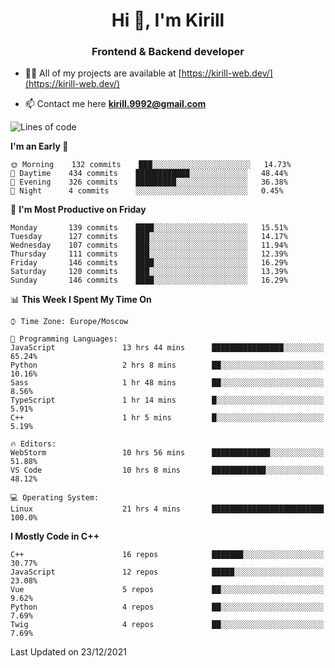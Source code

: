<h1 align="center">Hi 👋, I'm Kirill</h1>
<h3 align="center">Frontend & Backend developer</h3>

- 👨‍💻 All of my projects are available at [https://kirill-web.dev/](https://kirill-web.dev/)

- 📫 Contact me here **kirill.9992@gmail.com**











<!--START_SECTION:waka-->
![Lines of code](https://img.shields.io/badge/From%20Hello%20World%20I%27ve%20Written-520%20Thousand%20lines%20of%20code-blue)

**I'm an Early 🐤** 

```text
🌞 Morning    132 commits    ███░░░░░░░░░░░░░░░░░░░░░░   14.73% 
🌆 Daytime    434 commits    ████████████░░░░░░░░░░░░░   48.44% 
🌃 Evening    326 commits    █████████░░░░░░░░░░░░░░░░   36.38% 
🌙 Night      4 commits      ░░░░░░░░░░░░░░░░░░░░░░░░░   0.45%

```
📅 **I'm Most Productive on Friday** 

```text
Monday       139 commits    ████░░░░░░░░░░░░░░░░░░░░░   15.51% 
Tuesday      127 commits    ███░░░░░░░░░░░░░░░░░░░░░░   14.17% 
Wednesday    107 commits    ███░░░░░░░░░░░░░░░░░░░░░░   11.94% 
Thursday     111 commits    ███░░░░░░░░░░░░░░░░░░░░░░   12.39% 
Friday       146 commits    ████░░░░░░░░░░░░░░░░░░░░░   16.29% 
Saturday     120 commits    ███░░░░░░░░░░░░░░░░░░░░░░   13.39% 
Sunday       146 commits    ████░░░░░░░░░░░░░░░░░░░░░   16.29%

```


📊 **This Week I Spent My Time On** 

```text
⌚︎ Time Zone: Europe/Moscow

💬 Programming Languages: 
JavaScript               13 hrs 44 mins      ████████████████░░░░░░░░░   65.24% 
Python                   2 hrs 8 mins        ██░░░░░░░░░░░░░░░░░░░░░░░   10.16% 
Sass                     1 hr 48 mins        ██░░░░░░░░░░░░░░░░░░░░░░░   8.56% 
TypeScript               1 hr 14 mins        █░░░░░░░░░░░░░░░░░░░░░░░░   5.91% 
C++                      1 hr 5 mins         █░░░░░░░░░░░░░░░░░░░░░░░░   5.19%

🔥 Editors: 
WebStorm                 10 hrs 56 mins      █████████████░░░░░░░░░░░░   51.88% 
VS Code                  10 hrs 8 mins       ████████████░░░░░░░░░░░░░   48.12%

💻 Operating System: 
Linux                    21 hrs 4 mins       █████████████████████████   100.0%

```

**I Mostly Code in C++** 

```text
C++                      16 repos            ███████░░░░░░░░░░░░░░░░░░   30.77% 
JavaScript               12 repos            █████░░░░░░░░░░░░░░░░░░░░   23.08% 
Vue                      5 repos             ██░░░░░░░░░░░░░░░░░░░░░░░   9.62% 
Python                   4 repos             ██░░░░░░░░░░░░░░░░░░░░░░░   7.69% 
Twig                     4 repos             ██░░░░░░░░░░░░░░░░░░░░░░░   7.69%

```



 Last Updated on 23/12/2021
<!--END_SECTION:waka-->
